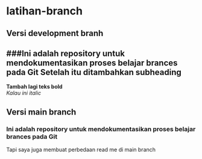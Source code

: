 # latihan-branch

## Versi development branh
###Ini adalah repository untuk mendokumentasikan proses belajar brances pada Git
Setelah itu ditambahkan subheading<br>
--
**Tambah lagi teks bold**<br>
*Kalau ini italic*

## Versi main branch
### Ini adalah repository untuk mendokumentasikan proses belajar brances pada Git
Tapi saya juga membuat perbedaan read me di main branch

